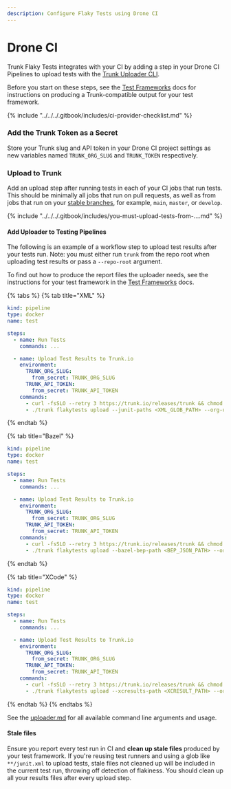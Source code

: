 ```yaml
---
description: Configure Flaky Tests using Drone CI
---
```


# Drone CI

Trunk Flaky Tests integrates with your CI by adding a step in your Drone CI Pipelines to upload tests with the [Trunk Uploader CLI](../../uploader.md).

Before you start on these steps, see the [Test Frameworks](../frameworks/) docs for instructions on producing a Trunk-compatible output for your test framework.

{% include "../../../.gitbook/includes/ci-provider-checklist.md" %}

### Add the Trunk Token as a Secret

Store your Trunk slug and API token in your Drone CI project settings as new variables named `TRUNK_ORG_SLUG` and `TRUNK_TOKEN` respectively.

### Upload to Trunk

Add an upload step after running tests in each of your CI jobs that run tests. This should be minimally all jobs that run on pull requests, as well as from jobs that run on your [stable branches](../../detection.md#stable-branches), for example, `main`, `master`, or `develop`.

{% include "../../../.gitbook/includes/you-must-upload-tests-from-....md" %}

#### Add Uploader to Testing Pipelines

The following is an example of a workflow step to upload test results after your tests run. Note: you must either run `trunk` from the repo root when uploading test results or pass a `--repo-root` argument.

To find out how to produce the report files the uploader needs, see the instructions for your test framework in the [Test Frameworks](https://docs.trunk.io/flaky-tests/frameworks) docs.

{% tabs %}
{% tab title="XML" %}
```yaml
kind: pipeline
type: docker
name: test

steps:
  - name: Run Tests
    commands: ...

  - name: Upload Test Results to Trunk.io
    environment:
      TRUNK_ORG_SLUG:
        from_secret: TRUNK_ORG_SLUG
      TRUNK_API_TOKEN:
        from_secret: TRUNK_API_TOKEN
    commands:
      - curl -fsSLO --retry 3 https://trunk.io/releases/trunk && chmod +x ./trunk
      - ./trunk flakytests upload --junit-paths <XML_GLOB_PATH> --org-url-slug <TRUNK_ORG_SLUG> --token $TRUNK_TOKEN
```
{% endtab %}

{% tab title="Bazel" %}
```yaml
kind: pipeline
type: docker
name: test

steps:
  - name: Run Tests
    commands: ...

  - name: Upload Test Results to Trunk.io
    environment:
      TRUNK_ORG_SLUG:
        from_secret: TRUNK_ORG_SLUG
      TRUNK_API_TOKEN:
        from_secret: TRUNK_API_TOKEN
    commands:
      - curl -fsSLO --retry 3 https://trunk.io/releases/trunk && chmod +x ./trunk
      - ./trunk flakytests upload --bazel-bep-path <BEP_JSON_PATH> --org-url-slug <TRUNK_ORG_SLUG> --token $TRUNK_TOKEN
```
{% endtab %}

{% tab title="XCode" %}
```yaml
kind: pipeline
type: docker
name: test

steps:
  - name: Run Tests
    commands: ...

  - name: Upload Test Results to Trunk.io
    environment:
      TRUNK_ORG_SLUG:
        from_secret: TRUNK_ORG_SLUG
      TRUNK_API_TOKEN:
        from_secret: TRUNK_API_TOKEN
    commands:
      - curl -fsSLO --retry 3 https://trunk.io/releases/trunk && chmod +x ./trunk
      - ./trunk flakytests upload --xcresults-path <XCRESULT_PATH> --org-url-slug <TRUNK_ORG_SLUG> --token $TRUNK_TOKEN
```
{% endtab %}
{% endtabs %}

See the [uploader.md](../../uploader.md "mention") for all available command line arguments and usage.

#### Stale files

Ensure you report every test run in CI and **clean up stale files** produced by your test framework. If you're reusing test runners and using a glob like `**/junit.xml` to upload tests, stale files not cleaned up will be included in the current test run, throwing off detection of flakiness. You should clean up all your results files after every upload step.
